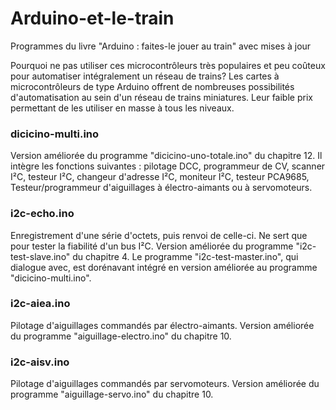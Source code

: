 # Arduino-et-le-train
Programmes du livre "Arduino : faites-le jouer au train" avec mises à jour

Pourquoi ne pas utiliser ces microcontrôleurs très populaires et peu coûteux pour automatiser intégralement un réseau de trains? Les cartes à microcontrôleurs de type Arduino offrent de nombreuses possibilités d'automatisation au sein d'un réseau de trains miniatures. Leur faible prix permettant de les utiliser en masse à tous les niveaux.

### dicicino-multi.ino
Version améliorée du programme "dicicino-uno-totale.ino" du chapitre 12.
Il intègre les fonctions suivantes : pilotage DCC, programmeur de CV, scanner I²C, testeur I²C, changeur d'adresse I²C, moniteur I²C, testeur PCA9685, Testeur/programmeur d'aiguillages à électro-aimants ou à servomoteurs.

### i2c-echo.ino
Enregistrement d'une série d'octets, puis renvoi de celle-ci. Ne sert que pour tester la fiabilité d'un bus I²C.
Version améliorée du programme "i2c-test-slave.ino" du chapitre 4.
Le programme "i2c-test-master.ino", qui dialogue avec, est dorénavant intégré en version améliorée au programme "dicicino-multi.ino".

### i2c-aiea.ino
Pilotage d'aiguillages commandés par électro-aimants.
Version améliorée du programme "aiguillage-electro.ino" du chapitre 10.

### i2c-aisv.ino
Pilotage d'aiguillages commandés par servomoteurs.
Version améliorée du programme "aiguillage-servo.ino" du chapitre 10.
